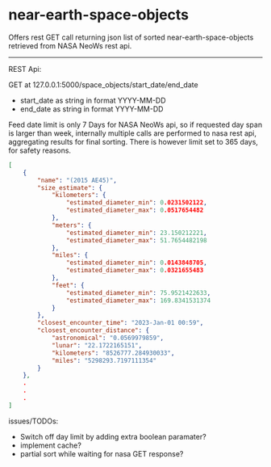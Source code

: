 # near-earth-space-objects

Offers rest GET call returning json list of sorted near-earth-space-objects retrieved from NASA NeoWs rest api.  

------------------------------------------------------------------------
REST Api:  

GET at 127.0.0.1:5000/space_objects/start_date/end_date  


- start_date as string in format YYYY-MM-DD  
- end_date as string in format YYYY-MM-DD  


Feed date limit is only 7 Days for NASA NeoWs api, so if requested day span is larger than week, internally multiple calls are performed to nasa rest api, aggregating results for final sorting. There is however limit set to 365 days, for safety reasons.


```json
[
    {
        "name": "(2015 AE45)",
        "size_estimate": {
            "kilometers": {
                "estimated_diameter_min": 0.0231502122,
                "estimated_diameter_max": 0.0517654482
            },
            "meters": {
                "estimated_diameter_min": 23.150212221,
                "estimated_diameter_max": 51.7654482198
            },
            "miles": {
                "estimated_diameter_min": 0.0143848705,
                "estimated_diameter_max": 0.0321655483
            },
            "feet": {
                "estimated_diameter_min": 75.9521422633,
                "estimated_diameter_max": 169.8341531374
            }
        },
        "closest_encounter_time": "2023-Jan-01 00:59",
        "closest_encounter_distance": {
            "astronomical": "0.0569979859",
            "lunar": "22.1722165151",
            "kilometers": "8526777.284930033",
            "miles": "5298293.7197111354"
        }
    },
    .
    .
    .
]


```

issues/TODOs:
- Switch off day limit by adding extra boolean paramater?
- implement cache?
- partial sort while waiting for nasa GET response?

